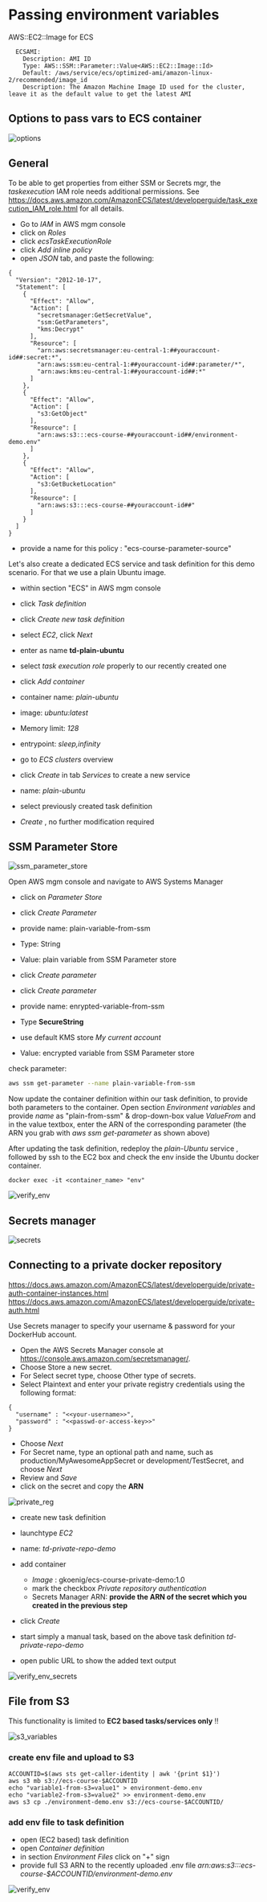 # Passing environment variables


AWS::EC2::Image for ECS
```
  ECSAMI:
    Description: AMI ID
    Type: AWS::SSM::Parameter::Value<AWS::EC2::Image::Id>
    Default: /aws/service/ecs/optimized-ami/amazon-linux-2/recommended/image_id
    Description: The Amazon Machine Image ID used for the cluster, leave it as the default value to get the latest AMI

```

## Options to pass vars to ECS container

![options](./options.jpg)

## General
To be able to get properties from either SSM or Secrets mgr, the _taskexecution_ IAM role needs additional permissions. See https://docs.aws.amazon.com/AmazonECS/latest/developerguide/task_execution_IAM_role.html for all details.  

* Go to _IAM_ in AWS mgm console
* click on _Roles_
* click _ecsTaskExecutionRole_
* click _Add inline policy_
* open _JSON_ tab, and paste the following:  

```
{
  "Version": "2012-10-17",
  "Statement": [
    {
      "Effect": "Allow",
      "Action": [
        "secretsmanager:GetSecretValue",
        "ssm:GetParameters",
        "kms:Decrypt"
      ],
      "Resource": [
        "arn:aws:secretsmanager:eu-central-1:##youraccount-id##:secret:*",
        "arn:aws:ssm:eu-central-1:##youraccount-id##:parameter/*",
        "arn:aws:kms:eu-central-1:##youraccount-id##:*"
      ]
    },
    {
      "Effect": "Allow",
      "Action": [
        "s3:GetObject"
      ],
      "Resource": [
        "arn:aws:s3:::ecs-course-##youraccount-id##/environment-demo.env"
      ]
    },
    {
      "Effect": "Allow",
      "Action": [
        "s3:GetBucketLocation"
      ],
      "Resource": [
        "arn:aws:s3:::ecs-course-##youraccount-id##"
      ]
    }
  ]
}
```

* provide a name for this policy : "ecs-course-parameter-source"


Let's also create a dedicated ECS service and task definition for this demo scenario. For that we use a plain Ubuntu image.

* within section "ECS" in AWS mgm console
* click _Task definition_
* click _Create new task definition_
* select _EC2_, click _Next_
* enter as name **td-plain-ubuntu**
* select _task execution role_ properly to our recently created one
* click _Add container_
* container name: _plain-ubuntu_
* image: _ubuntu:latest_
* Memory limit: _128_
* entrypoint: _sleep,infinity_

* go to _ECS clusters_ overview
* click _Create_ in tab _Services_ to create a new service
* name: _plain-ubuntu_
* select previously created task definition
* _Create_ , no further modification required

## SSM Parameter Store

![ssm_parameter_store](./ssm_parameter_store.jpg)


Open AWS mgm console and navigate to AWS Systems Manager
* click on _Parameter Store_
* click _Create Parameter_
* provide name: plain-variable-from-ssm
* Type: String
* Value: plain variable from SSM Parameter store
* click _Create parameter_

* click _Create parameter_
* provide name: enrypted-variable-from-ssm
* Type **SecureString**
* use default KMS store _My current account_
* Value: encrypted variable from SSM Parameter store

check parameter:

```bash
aws ssm get-parameter --name plain-variable-from-ssm
```

Now update the container definition within our task definition, to provide both parameters to the container.
Open section _Environment variables_ and provide _name_ as "plain-from-ssm" & drop-down-box value _ValueFrom_ and in the value textbox, enter the ARN of the corresponding parameter (the ARN you grab with _aws ssm get-parameter_ as shown above)

After updating the task definition, redeploy the _plain-Ubuntu_ service , followed by ssh to the EC2 box and check the env inside the Ubuntu docker container.

```
docker exec -it <container_name> "env"

```
![verify_env](./verify_env.jpg)



## Secrets manager

![secrets](./secrets.jpg)



## Connecting to a private docker repository

https://docs.aws.amazon.com/AmazonECS/latest/developerguide/private-auth-container-instances.html  
https://docs.aws.amazon.com/AmazonECS/latest/developerguide/private-auth.html

Use Secrets manager to specify your username & password for your DockerHub account.

* Open the AWS Secrets Manager console at https://console.aws.amazon.com/secretsmanager/.
* Choose Store a new secret.
* For Select secret type, choose Other type of secrets.
* Select Plaintext and enter your private registry credentials using the following format:

```
{
  "username" : "<<your-username>>",
  "password" : "<<passwd-or-access-key>>"
}
```

* Choose _Next_
* For Secret name, type an optional path and name, such as production/MyAwesomeAppSecret or development/TestSecret, and choose _Next_
* Review and _Save_
* click on the secret and copy the **ARN**

![private_reg](./private_reg.jpg)


* create new task definition
* launchtype _EC2_
* name: _td-private-repo-demo_
* add container
  * _Image_ : gkoenig/ecs-course-private-demo:1.0
  * mark the checkbox _Private repository authentication_
  * Secrets Manager ARN: **provide the ARN of the secret which you created in the previous step**
* click _Create_

* start simply a manual task, based on the above task definition _td-private-repo-demo_
* open public URL to show the added text output

![verify_env_secrets](./verify_env_secrets.jpg)



## File from S3
This functionality is limited to **EC2 based tasks/services only** !!

![s3_variables](./s3_variables.jpg)

### create env file and upload to S3

```
ACCOUNTID=$(aws sts get-caller-identity | awk '{print $1}')
aws s3 mb s3://ecs-course-$ACCOUNTID
echo "variable1-from-s3=value1" > environment-demo.env
echo "variable2-from-s3=value2" >> environment-demo.env
aws s3 cp ./environment-demo.env s3://ecs-course-$ACCOUNTID/
```

### add env file to task definition

* open (EC2 based) task definition
* open _Container definition_
* in section _Environment Files_ click on "+" sign
* provide full S3 ARN to the recently uploaded .env file
  _arn:aws:s3:::ecs-course-$ACCOUNTID/environment-demo.env_

![verify_env](./verify_env-s3.jpg)
